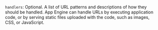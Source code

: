 `handlers`: Optional. A list of URL patterns and descriptions of how they should be handled. App Engine can handle URLs by executing application code, or by serving static files uploaded with the code, such as images, CSS, or JavaScript.